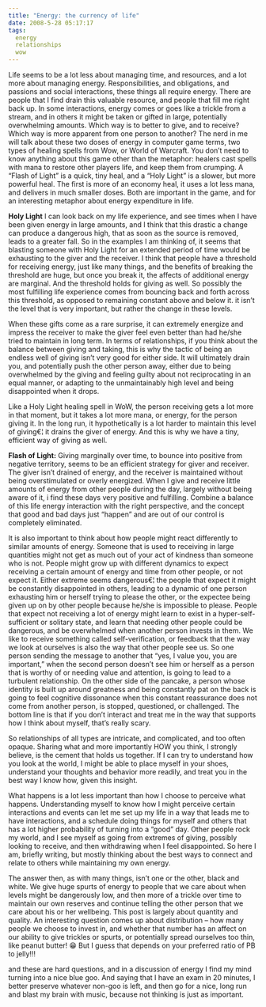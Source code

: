 ```yaml
---
title: "Energy: the currency of life"
date: 2008-5-28 05:17:17
tags:
  energy
  relationships
  wow
---
```



Life seems to be a lot less about managing time, and resources, and a lot more about managing energy. Responsibilities, and obligations, and passions and social interactions, these things all require energy. There are people that I find drain this valuable resource, and people that fill me right back up. In some interactions, energy comes or goes like a trickle from a stream, and in others it might be taken or gifted in large, potentially overwhelming amounts. Which way is to better to give, and to receive? Which way is more apparent from one person to another? The nerd in me will talk about these two doses of energy in computer game terms, two types of healing spells from Wow, or World of Warcraft. You don’t need to know anything about this game other than the metaphor: healers cast spells with mana to restore other players life, and keep them from crumping. A “Flash of Light” is a quick, tiny heal, and a “Holy Light” is a slower, but more powerful heal. The first is more of an economy heal, it uses a lot less mana, and delivers in much smaller doses. Both are important in the game, and for an interesting metaphor about energy expenditure in life.

**Holy Light** I can look back on my life experience, and see times when I have been given energy in large amounts, and I think that this drastic a change can produce a dangerous high, that as soon as the source is removed, leads to a greater fall. So in the examples I am thinking of, it seems that blasting someone with Holy Light for an extended period of time would be exhausting to the giver and the receiver. I think that people have a threshold for receiving energy, just like many things, and the benefits of breaking the threshold are huge, but once you break it, the affects of additional energy are marginal. And the threshold holds for giving as well. So possibly the most fulfilling life experience comes from bouncing back and forth across this threshold, as opposed to remaining constant above and below it. it isn’t the level that is very important, but rather the change in these levels.

When these gifts come as a rare surprise, it can extremely energize and impress the receiver to make the giver feel even better than had he/she tried to maintain in long term. In terms of relationships, if you think about the balance between giving and taking, this is why the tactic of being an endless well of giving isn’t very good for either side. It will ultimately drain you, and potentially push the other person away, either due to being overwhelmed by the giving and feeling guilty about not reciprocating in an equal manner, or adapting to the unmaintainably high level and being disappointed when it drops.

Like a Holy Light healing spell in WoW, the person receiving gets a lot more in that moment, but it takes a lot more mana, or energy, for the person giving it. In the long run, it hypothetically is a lot harder to maintain this level of giving€¦ it drains the giver of energy. And this is why we have a tiny, efficient way of giving as well.

**Flash of Light:** Giving marginally over time, to bounce into positive from negative territory, seems to be an efficient strategy for giver and receiver. The giver isn’t drained of energy, and the receiver is maintained without being overstimulated or overly energized. When I give and receive little amounts of energy from other people during the day, largely without being aware of it, i find these days very positive and fulfilling. Combine a balance of this life energy interaction with the right perspective, and the concept that good and bad days just “happen” and are out of our control is completely eliminated.

It is also important to think about how people might react differently to similar amounts of energy. Someone that is used to receiving in large quantities might not get as much out of your act of kindness than someone who is not. People might grow up with different dynamics to expect receiving a certain amount of energy and time from other people, or not expect it. Either extreme seems dangerous€¦ the people that expect it might be constantly disappointed in others, leading to a dynamic of one person exhausting him or herself trying to please the other, or the expectee being given up on by other people because he/she is impossible to please. People that expect not receiving a lot of energy might learn to exist in a hyper-self-sufficient or solitary state, and learn that needing other people could be dangerous, and be overwhelmed when another person invests in them. We like to receive something called self-verification, or feedback that the way we look at ourselves is also the way that other people see us. So one person sending the message to another that “yes, I value you, you are important,” when the second person doesn’t see him or herself as a person that is worthy of or needing value and attention, is going to lead to a turbulent relationship. On the other side of the pancake, a person whose identity is built up around greatness and being constantly pat on the back is going to feel cognitive dissonance when this constant reassurance does not come from another person, is stopped, questioned, or challenged. The bottom line is that if you don’t interact and treat me in the way that supports how I think about myself, that’s really scary.

So relationships of all types are intricate, and complicated, and too often opaque. Sharing what and more importantly HOW you think, I strongly believe, is the cement that holds us together. If I can try to understand how you look at the world, I might be able to place myself in your shoes, understand your thoughts and behavior more readily, and treat you in the best way I know how, given this insight.

What happens is a lot less important than how I choose to perceive what happens. Understanding myself to know how I might perceive certain interactions and events can let me set up my life in a way that leads me to have interactions, and a schedule doing things for myself and others that has a lot higher probability of turning into a “good” day. Other people rock my world, and I see myself as going from extremes of giving, possibly looking to receive, and then withdrawing when I feel disappointed. So here I am, briefly writing, but mostly thinking about the best ways to connect and relate to others while maintaining my own energy.

The answer then, as with many things, isn’t one or the other, black and white. We give huge spurts of energy to people that we care about when levels might be dangerously low, and then more of a trickle over time to maintain our own reserves and continue telling the other person that we care about his or her wellbeing. This post is largely about quantity and quality. An interesting question comes up about distribution – how many people we choose to invest in, and whether that number has an affect on our ability to give trickles or spurts, or potentially spread ourselves too thin, like peanut butter! 😁️ But I guess that depends on your preferred ratio of PB to jelly!!!

and these are hard questions, and in a discussion of energy I find my mind turning into a nice blue goo. And saying that I have an exam in 20 minutes, I better preserve whatever non-goo is left, and then go for a nice, long run and blast my brain with music, because not thinking is just as important.



